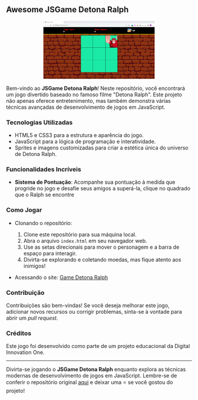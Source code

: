 ## Awesome JSGame Detona Ralph

<p align="center">
  <img src="./src/images/screenshots/screenshot-desktop.png" width="60%" alt="JSGame Detona Ralph Logo">
</p>

Bem-vindo ao **JSGame Detona Ralph**! Neste repositório, você encontrará um jogo divertido baseado no famoso filme "Detona Ralph". Este projeto não apenas oferece entretenimento, mas também demonstra várias técnicas avançadas de desenvolvimento de jogos em JavaScript.

### Tecnologias Utilizadas

- HTML5 e CSS3 para a estrutura e aparência do jogo.
- JavaScript para a lógica de programação e interatividade.
- Sprites e imagens customizadas para criar a estética única do universo de Detona Ralph.

### Funcionalidades Incríveis

- **Sistema de Pontuação**: Acompanhe sua pontuação à medida que progride no jogo e desafie seus amigos a superá-la, clique no quadrado que o Ralph se encontre

### Como Jogar

- Clonando o repositório: 
  1. Clone este repositório para sua máquina local.
  2. Abra o arquivo `index.html` em seu navegador web.
  3. Use as setas direcionais para mover o personagem e a barra de espaço para interagir.
  4. Divirta-se explorando e coletando moedas, mas fique atento aos inimigos!
  
- Acessando o site: [Game Detona Ralph](https://arianecledja.github.io/js-game-detona-ralph/)

### Contribuição

Contribuições são bem-vindas! Se você deseja melhorar este jogo, adicionar novos recursos ou corrigir problemas, sinta-se à vontade para abrir um _pull request_.

### Créditos

Este jogo foi desenvolvido como parte de um projeto educacional da Digital Innovation One.

---

Divirta-se jogando o **JSGame Detona Ralph** enquanto explora as técnicas modernas de desenvolvimento de jogos em JavaScript. Lembre-se de conferir o repositório original [aqui](https://github.com/digitalinnovationone/jsgame-detona-ralph) e deixar uma ⭐️ se você gostou do projeto!
